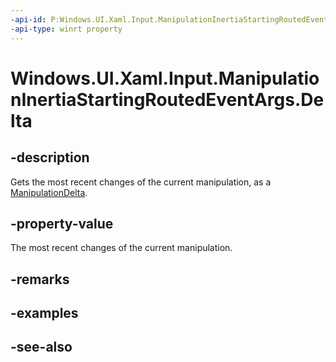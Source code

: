 ```yaml
---
-api-id: P:Windows.UI.Xaml.Input.ManipulationInertiaStartingRoutedEventArgs.Delta
-api-type: winrt property
---
```


<!-- Property syntax
public Windows.UI.Input.ManipulationDelta Delta { get; }
-->

# Windows.UI.Xaml.Input.ManipulationInertiaStartingRoutedEventArgs.Delta

## -description
Gets the most recent changes of the current manipulation, as a [ManipulationDelta](manipulationdeltaroutedeventargs.md).



## -property-value
The most recent changes of the current manipulation.

## -remarks

## -examples

## -see-also
